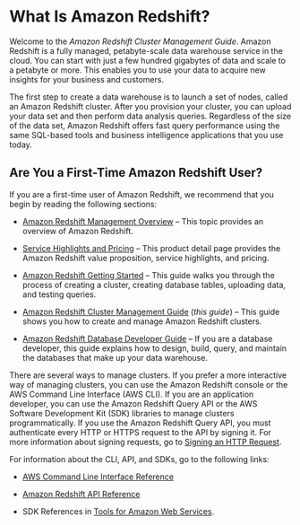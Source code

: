 # What Is Amazon Redshift?<a name="welcome"></a>

Welcome to the *Amazon Redshift Cluster Management Guide*\. Amazon Redshift is a fully managed, petabyte\-scale data warehouse service in the cloud\. You can start with just a few hundred gigabytes of data and scale to a petabyte or more\. This enables you to use your data to acquire new insights for your business and customers\.

The first step to create a data warehouse is to launch a set of nodes, called an Amazon Redshift cluster\. After you provision your cluster, you can upload your data set and then perform data analysis queries\. Regardless of the size of the data set, Amazon Redshift offers fast query performance using the same SQL\-based tools and business intelligence applications that you use today\.

## Are You a First\-Time Amazon Redshift User?<a name="are-you-a-firsttime-redshift-user"></a>

 If you are a first\-time user of Amazon Redshift, we recommend that you begin by reading the following sections: 

+ [Amazon Redshift Management Overview](overview.md) – This topic provides an overview of Amazon Redshift\.

+ [Service Highlights and Pricing](https://aws.amazon.com/redshift/) – This product detail page provides the Amazon Redshift value proposition, service highlights, and pricing\.

+ [Amazon Redshift Getting Started](http://docs.aws.amazon.com/redshift/latest/gsg/) – This guide walks you through the process of creating a cluster, creating database tables, uploading data, and testing queries\.

+ [Amazon Redshift Cluster Management Guide](http://docs.aws.amazon.com/redshift/latest/mgmt/) \(*this guide*\) – This guide shows you how to create and manage Amazon Redshift clusters\.

+ [Amazon Redshift Database Developer Guide](http://docs.aws.amazon.com/redshift/latest/dg/) – If you are a database developer, this guide explains how to design, build, query, and maintain the databases that make up your data warehouse\.

 There are several ways to manage clusters\. If you prefer a more interactive way of managing clusters, you can use the Amazon Redshift console or the AWS Command Line Interface \(AWS CLI\)\. If you are an application developer, you can use the Amazon Redshift Query API or the AWS Software Development Kit \(SDK\) libraries to manage clusters programmatically\. If you use the Amazon Redshift Query API, you must authenticate every HTTP or HTTPS request to the API by signing it\. For more information about signing requests, go to [Signing an HTTP Request](amazon-redshift-signing-requests.md)\. 

 For information about the CLI, API, and SDKs, go to the following links: 

+ [AWS Command Line Interface Reference](http://docs.aws.amazon.com/cli/latest/reference/)

+ [Amazon Redshift API Reference](http://docs.aws.amazon.com/redshift/latest/APIReference/)

+ SDK References in [Tools for Amazon Web Services](https://aws.amazon.com/tools/)\.